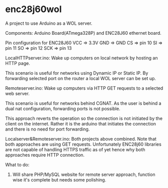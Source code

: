 # enc28j60wol


A project to use Arduino as a WOL server.

Components: Arduino Board(ATmega328P) and ENC28J60 ethernet board.

Pin configuration for ENC28J60 
VCC => 3.3V
GND => GND
CS  => pin 10
SI  => pin 11
SO  => pin 12
SCK => pin 13

LocalHTTPserver.ino: Wake up computers on local network by hosting an HTTP page.

This scenario is useful for networks using Dynamic IP or Static IP. By forwarding selected port on the router a local WOL server can be set up.


Remoteserver.ino: Wake up computers via HTTP GET requests to a selected web server.

This scenario is useful for networks behind CGNAT. As the user is behind a dual nat configuration, forwarding ports is not possible.

This approach reverts the operation so the connection is not initiated by the client on the internet. Rather it is the arduino that initiates the connection and there is no need for port forwarding. 

Localserver&Remoteserver.ino: Both projects above combined. Note that both approaches are using GET requests.
Unfortunately ENC28j60 libraries are not capable of handling HTTPS traffic as of yet hence why both approaches require HTTP connection.


What to do:
1) Will share PHP/MySQL website for remote server approach, function wise it's complete but needs some polishing.

